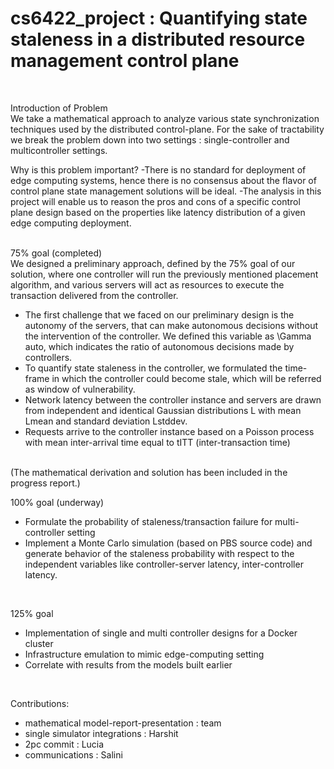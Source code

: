 # cs6422_project : Quantifying state staleness in a distributed resource management control plane
<br />

Introduction of Problem
<br />
We take a mathematical approach to analyze various state synchronization techniques used by the distributed control-plane. For the sake of tractability we break the problem down into two settings : single-controller and multicontroller settings. 
<br />

Why is this problem important?
-There is no standard for deployment of edge computing systems, hence there is no consensus about the flavor of control plane state management solutions will be ideal. 
-The analysis in this project will enable us to reason the pros and cons of a specific control plane design based on the properties like latency distribution of a given edge computing deployment.
<br />
<br />

75% goal (completed)
<br />
We designed a preliminary approach, defined by the 75\% goal of our solution, where one controller will run the previously mentioned placement algorithm, and various servers will act as resources to execute the transaction delivered from the controller. 

- The first challenge that we faced on our preliminary design is the autonomy of the servers, that can make autonomous decisions without the intervention of the controller. We defined this variable as \Gamma auto, which indicates the ratio of autonomous decisions made by controllers.
- To quantify state staleness in the controller, we formulated the time-frame in which the controller could become stale, which will be referred as window of vulnerability.
- Network  latency  between  the  controller  instance  and servers are drawn from independent and identical Gaussian distributions L with mean Lmean and   standard deviation Lstddev.
- Requests  arrive  to  the  controller  instance  based  on  a Poisson  process with  mean  inter-arrival  time  equal  to tITT (inter-transaction time)
<br />
(The mathematical derivation and solution has been included in the progress report.) 
<br />

100% goal (underway)
- Formulate the probability of staleness/transaction failure for multi-controller setting
- Implement a Monte Carlo simulation (based on PBS source code) and generate behavior of the staleness probability with respect to the independent variables like controller-server latency, inter-controller latency.
<br />

125% goal
- Implementation of single and multi controller designs for a Docker cluster
- Infrastructure emulation to mimic edge-computing setting
- Correlate with results from the models built earlier
<br />

Contributions:<br />
- mathematical model-report-presentation : team
- single simulator integrations :  Harshit
- 2pc commit : Lucia
- communications : Salini
<br />
